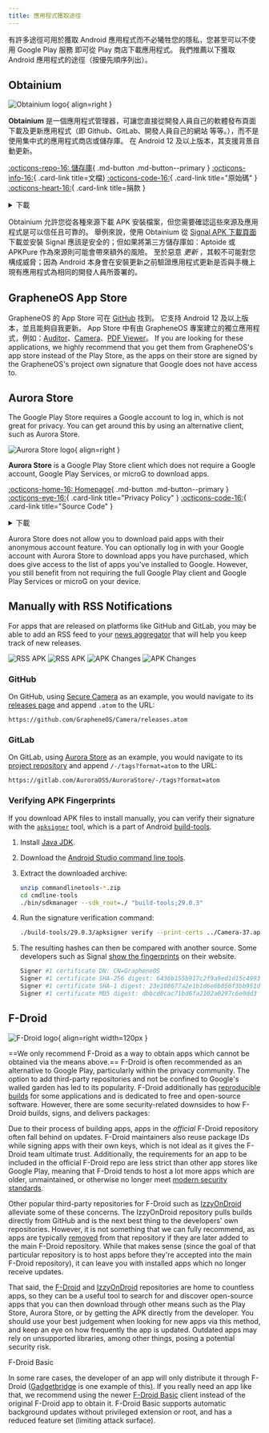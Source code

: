 ```yaml
---
title: 應用程式獲取途徑
---
```


有許多途徑可用於獲取 Android 應用程式而不必犧牲您的隱私，您甚至可以不使用 Google Play 服務 即可從 Play 商店下載應用程式。 我們推薦以下獲取 Android 應用程式的途徑（按優先順序列出）。

## Obtainium

<div class="admonition recommendation" markdown>

![Obtainium logo](../assets/img/android/obtainium.svg){ align=right }

**Obtainium** 是一個應用程式管理器，可讓您直接從開發人員自己的軟體發布頁面下載及更新應用程式（即 Github、GitLab、開發人員自己的網站 等等。），而不是使用集中式的應用程式商店或儲存庫。 在 Android 12 及以上版本，其支援背景自動更新。

[:octicons-repo-16: 儲存庫](https://github.com/ImranR98/Obtainium#readme){ .md-button .md-button--primary }
[:octicons-info-16:](https://github.com/ImranR98/Obtainium/wiki){ .card-link title=文檔}
[:octicons-code-16:](https://github.com/ImranR98/Obtainium){ .card-link title="原始碼" }
[:octicons-heart-16:](https://github.com/sponsors/ImranR98){ .card-link title=捐款 }

<details class="downloads" markdown>
<summary>下載</summary>

- [:simple-github: GitHub](https://github.com/ImranR98/Obtainium/releases)

</details>

</div>

Obtainium 允許您從各種來源下載 APK 安裝檔案，但您需要確認這些來源及應用程式是可以信任且可靠的。 舉例來說，使用 Obtainium 從 [Signal APK 下載頁面](https://signal.org/android/apk) 下載並安裝 Signal 應該是安全的；但如果將第三方儲存庫如：Aptoide 或 APKPure 作為來源則可能會帶來額外的風險。 至於惡意 _更新_ ，其較不可能對您構成威脅；因為 Android 本身會在安裝更新之前驗證應用程式更新是否與手機上現有應用程式為相同的開發人員所簽署的。

## GrapheneOS App Store

GrapheneOS 的 App Store 可在 [GitHub](https://github.com/GrapheneOS/Apps/releases) 找到。 它支持 Android 12 及以上版本，並且能夠自我更新。 App Store 中有由 GrapheneOS 專案建立的獨立應用程式，例如：[Auditor](../device-integrity.md#auditor-android)、[Camera](general-apps.md#secure-camera)、[PDF Viewer](general-apps.md#secure-pdf-viewer)。 If you are looking for these applications, we highly recommend that you get them from GrapheneOS's app store instead of the Play Store, as the apps on their store are signed by the GrapheneOS's project own signature that Google does not have access to.

## Aurora Store

The Google Play Store requires a Google account to log in, which is not great for privacy. You can get around this by using an alternative client, such as Aurora Store.

<div class="admonition recommendation" markdown>

![Aurora Store logo](../assets/img/android/aurora-store.webp){ align=right }

**Aurora Store** is a Google Play Store client which does not require a Google account, Google Play Services, or microG to download apps.

[:octicons-home-16: Homepage](https://auroraoss.com){ .md-button .md-button--primary }
[:octicons-eye-16:](https://gitlab.com/AuroraOSS/AuroraStore/-/blob/master/POLICY.md){ .card-link title="Privacy Policy" }
[:octicons-code-16:](https://gitlab.com/AuroraOSS/AuroraStore){ .card-link title="Source Code" }

<details class="downloads" markdown>
<summary>下載</summary>

- [:simple-gitlab: GitLab](https://gitlab.com/AuroraOSS/AuroraStore/-/releases)

</details>

</div>

Aurora Store does not allow you to download paid apps with their anonymous account feature. You can optionally log in with your Google account with Aurora Store to download apps you have purchased, which does give access to the list of apps you've installed to Google. However, you still benefit from not requiring the full Google Play client and Google Play Services or microG on your device.

## Manually with RSS Notifications

For apps that are released on platforms like GitHub and GitLab, you may be able to add an RSS feed to your [news aggregator](../news-aggregators.md) that will help you keep track of new releases.

![RSS APK](../assets/img/android/rss-apk-light.png#only-light) ![RSS APK](../assets/img/android/rss-apk-dark.png#only-dark) ![APK Changes](../assets/img/android/rss-changes-light.png#only-light) ![APK Changes](../assets/img/android/rss-changes-dark.png#only-dark)

### GitHub

On GitHub, using [Secure Camera](general-apps.md#secure-camera) as an example, you would navigate to its [releases page](https://github.com/GrapheneOS/Camera/releases) and append `.atom` to the URL:

`https://github.com/GrapheneOS/Camera/releases.atom`

### GitLab

On GitLab, using [Aurora Store](#aurora-store) as an example, you would navigate to its [project repository](https://gitlab.com/AuroraOSS/AuroraStore) and append `/-/tags?format=atom` to the URL:

`https://gitlab.com/AuroraOSS/AuroraStore/-/tags?format=atom`

### Verifying APK Fingerprints

If you download APK files to install manually, you can verify their signature with the [`apksigner`](https://developer.android.com/studio/command-line/apksigner) tool, which is a part of Android [build-tools](https://developer.android.com/studio/releases/build-tools).

1. Install [Java JDK](https://oracle.com/java/technologies/downloads).

2. Download the [Android Studio command line tools](https://developer.android.com/studio#command-tools).

3. Extract the downloaded archive:

   ```bash
   unzip commandlinetools-*.zip
   cd cmdline-tools
   ./bin/sdkmanager --sdk_root=./ "build-tools;29.0.3"
   ```

4. Run the signature verification command:

   ```bash
   ./build-tools/29.0.3/apksigner verify --print-certs ../Camera-37.apk
   ```

5. The resulting hashes can then be compared with another source. Some developers such as Signal [show the fingerprints](https://signal.org/android/apk) on their website.

   ```bash
   Signer #1 certificate DN: CN=GrapheneOS
   Signer #1 certificate SHA-256 digest: 6436b155b917c2f9a9ed1d15c4993a5968ffabc94947c13f2aeee14b7b27ed59
   Signer #1 certificate SHA-1 digest: 23e108677a2e1b1d6e6b056f3bb951df7ad5570c
   Signer #1 certificate MD5 digest: dbbcd0cac71bd6fa2102a0297c6e0dd3
   ```

## F-Droid

![F-Droid logo](../assets/img/android/f-droid.svg){ align=right width=120px }

\==We only recommend F-Droid as a way to obtain apps which cannot be obtained via the means above.== F-Droid is often recommended as an alternative to Google Play, particularly within the privacy community. The option to add third-party repositories and not be confined to Google's walled garden has led to its popularity. F-Droid additionally has [reproducible builds](https://f-droid.org/en/docs/Reproducible_Builds) for some applications and is dedicated to free and open-source software. However, there are some security-related downsides to how F-Droid builds, signs, and delivers packages:

Due to their process of building apps, apps in the _official_ F-Droid repository often fall behind on updates. F-Droid maintainers also reuse package IDs while signing apps with their own keys, which is not ideal as it gives the F-Droid team ultimate trust. Additionally, the requirements for an app to be included in the official F-Droid repo are less strict than other app stores like Google Play, meaning that F-Droid tends to host a lot more apps which are older, unmaintained, or otherwise no longer meet [modern security standards](https://developer.android.com/google/play/requirements/target-sdk).

Other popular third-party repositories for F-Droid such as [IzzyOnDroid](https://apt.izzysoft.de/fdroid) alleviate some of these concerns. The IzzyOnDroid repository pulls builds directly from GitHub and is the next best thing to the developers' own repositories. However, it is not something that we can fully recommend, as apps are typically [removed](https://github.com/vfsfitvnm/ViMusic/issues/240#issuecomment-1225564446) from that repository if they are later added to the main F-Droid repository. While that makes sense (since the goal of that particular repository is to host apps before they're accepted into the main F-Droid repository), it can leave you with installed apps which no longer receive updates.

That said, the [F-Droid](https://f-droid.org/en/packages) and [IzzyOnDroid](https://apt.izzysoft.de/fdroid) repositories are home to countless apps, so they can be a useful tool to search for and discover open-source apps that you can then download through other means such as the Play Store, Aurora Store, or by getting the APK directly from the developer. You should use your best judgement when looking for new apps via this method, and keep an eye on how frequently the app is updated. Outdated apps may rely on unsupported libraries, among other things, posing a potential security risk.

<div class="admonition note" markdown>
<p class="admonition-title">F-Droid Basic</p>

In some rare cases, the developer of an app will only distribute it through F-Droid ([Gadgetbridge](https://gadgetbridge.org) is one example of this). If you really need an app like that, we recommend using the newer [F-Droid Basic](https://f-droid.org/en/packages/org.fdroid.basic) client instead of the original F-Droid app to obtain it. F-Droid Basic supports automatic background updates without privileged extension or root, and has a reduced feature set (limiting attack surface).

</div>
